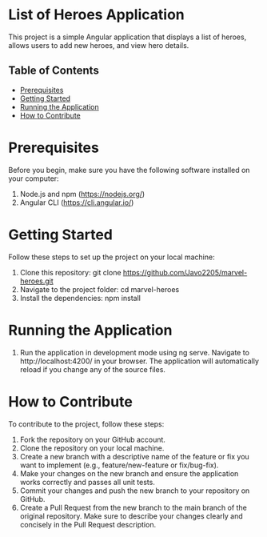 # List of Heroes Application
This project is a simple Angular application that displays a list of heroes, allows users to add new heroes, and view hero details.

## Table of Contents
* [Prerequisites](#prerequisites)
* [Getting Started](#getting-started)
* [Running the Application](#running-the-application)
* [How to Contribute](#how-to-contribute)

# Prerequisites
Before you begin, make sure you have the following software installed on your computer:

1. Node.js and npm (https://nodejs.org/)
2. Angular CLI (https://cli.angular.io/)

# Getting Started
Follow these steps to set up the project on your local machine:

1. Clone this repository: git clone https://github.com/Javo2205/marvel-heroes.git
2. Navigate to the project folder: cd marvel-heroes
3. Install the dependencies: npm install

# Running the Application
1. Run the application in development mode using ng serve. Navigate to http://localhost:4200/ in your browser. The application will automatically reload if you change any of the source files.

# How to Contribute
To contribute to the project, follow these steps:

1. Fork the repository on your GitHub account.
2. Clone the repository on your local machine.
3. Create a new branch with a descriptive name of the feature or fix you want to implement (e.g., feature/new-feature or fix/bug-fix).
4. Make your changes on the new branch and ensure the application works correctly and passes all unit tests.
5. Commit your changes and push the new branch to your repository on GitHub.
6. Create a Pull Request from the new branch to the main branch of the original repository. Make sure to describe your changes clearly and concisely in the Pull Request description.

